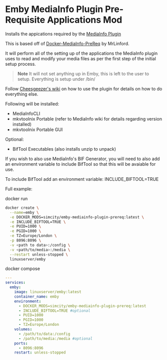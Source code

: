 # Emby MediaInfo Plugin Pre-Requisite Applications Mod

Installs the appications required by the [MediaInfo Plugin](https://emby.media/community/index.php?/topic/108984-mediainfo-for-emby-pluginhdr-vision-atmos-dtsx/)

This is based off of [Docker-MediaInfo-PreReq](https://github.com/MrLinford/Docker-MediaInfo-PreReq/tree/main) by MrLinford.

It will perform all of the setting up of the applications the MediaInfo plugin uses to read and modify your media files as per the first step of the initial setup process.

> **Note**
> It will not set anything up in Emby, this is left to the user to setup.
> Everything is setup under /bin/

Follow [Cheesgeezer's wiki](https://github.com/Cheesegeezer/MediaInfoWiki/wiki) on how to use the plugin for details on how to do everything else.

Following will be installed:

* MediaInfoCLI
* mkvtoolnix Portable (refer to MediaInfo wiki for details regarding version installed)
* mkvtoolnix Portable GUI

Optional:
* BifTool Executables (also installs unzip to unpack)

If you wish to also use MediaInfo's BIF Generator, you will need to also add an environment variable to include BifTool so that this will be avaiable for use.

To include BifTool add an environment variable:
  INCLUDE_BIFTOOL=TRUE


Full example:

docker run
```bash
docker create \
  --name=emby \
  -e DOCKER_MODS=simcity/emby-mediainfo-plugin-prereq:latest \
  -e INCLUDE_BIFTOOL=TRUE \
  -e PUID=1000 \
  -e PGID=1000 \
  -e TZ=Europe/London \
  -p 8096:8096 \
  -v <path to data>:/config \
  -v <path/to/media>:/media \
  --restart unless-stopped \
  linuxserver/emby
```
 docker compose
```yaml
---
services:
  emby:
    image: linuxserver/emby:latest
    container_name: emby
    environment:
      - DOCKER_MODS=simcity/emby-mediainfo-plugin-prereq:latest
      - INCLUDE_BIFTOOL=TRUE #optional
      - PUID=1000
      - PGID=1000
      - TZ=Europe/London
    volumes:
      - /path/to/data:/config
      - /path/to/media:/media #optional
    ports:
      - 8096:8096
    restart: unless-stopped
```

